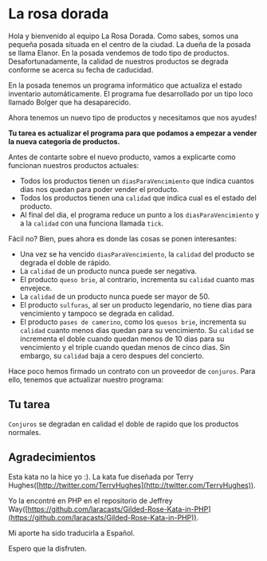 # La rosa dorada

Hola y bienvenido al equipo La Rosa Dorada. Como sabes, somos una pequeña posada situada en el centro de la ciudad. La dueña de la posada se llama Elanor. En la posada vendemos de todo tipo de productos. Desafortunadamente, la calidad de nuestros productos se degrada conforme se acerca su fecha de caducidad.

En la posada tenemos un programa informático que actualiza el estado inventario automáticamente. El programa fue
desarrollado por un tipo loco llamado Bolger que ha desaparecido.

Ahora tenemos un nuevo tipo de productos y necesitamos que nos ayudes!

**Tu tarea es actualizar el programa para que podamos a empezar a vender la nueva categoria de productos.**

Antes de contarte sobre el nuevo producto, vamos a explicarte como funcionan nuestros productos actuales:

- Todos los productos tienen un `diasParaVencimiento` que indica cuantos dias nos quedan para poder vender el producto.
- Todos los productos tienen una `calidad` que indica cual es el estado del producto.
- Al final del dia, el programa reduce un punto a los `diasParaVencimiento` y a la `calidad` con una funciona llamada `tick`.

Fácil no? Bien, pues ahora es donde las cosas se ponen interesantes:

- Una vez se ha vencido `diasParaVencimiento`, la `calidad` del producto se degrada el doble de rápido.
- La `calidad` de un producto nunca puede ser negativa.
- El producto `queso brie`, al contrario, incrementa su `calidad` cuanto mas envejece.
- La `calidad` de un producto nunca puede ser mayor de 50.
- El producto `sulfuras`, al ser un producto legendario, no tiene dias para vencimiento y tampoco se degrada en calidad.
- El producto `pases de camerino`, como los `quesos brie`, incrementa su `calidad` cuanto menos dias quedan para su vencimiento. Su `calidad` se incrementa el doble cuando quedan menos de 10 dias para su vencimiento y el triple cuando quedan menos de cinco dias. Sin embargo, su `calidad` baja a cero despues del concierto.

Hace poco hemos firmado un contrato con un proveedor de `conjuros`. Para ello, tenemos que actualizar nuestro programa:

## Tu tarea

`Conjuros` se degradan en calidad el doble de rapido que los productos normales.

## Agradecimientos

Esta kata no la hice yo :). La kata fue diseñada por Terry Hughes([http://twitter.com/TerryHughes](http://twitter.com/TerryHughes)).

Yo la encontré en PHP en el repositorio de Jeffrey Way([https://github.com/laracasts/Gilded-Rose-Kata-in-PHP](https://github.com/laracasts/Gilded-Rose-Kata-in-PHP)).

Mi aporte ha sido traducirla a Español.

Espero que la disfruten.
